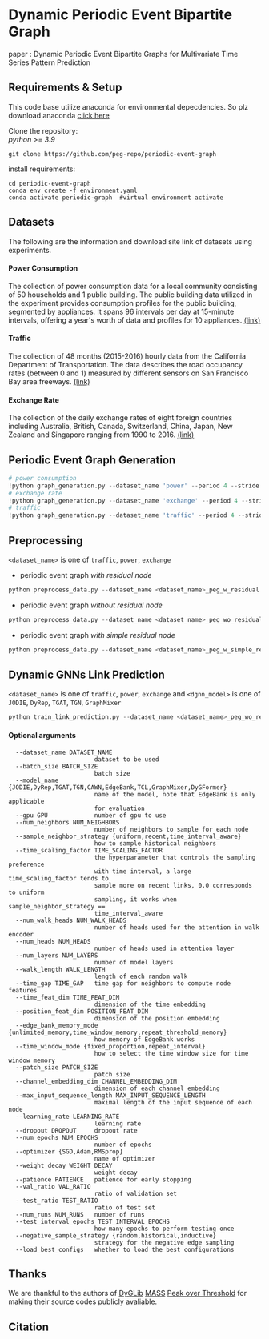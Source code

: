 # Dynamic Periodic Event Bipartite Graph
paper : Dynamic Periodic Event Bipartite Graphs for Multivariate Time Series Pattern Prediction

## Requirements & Setup
This code base utilize anaconda for environmental depecdencies.
So plz download anaconda  [click here](https://www.anaconda.com/download)  

Clone the repository:  
<em>python >= 3.9</em>
```
git clone https://github.com/peg-repo/periodic-event-graph
```

install requirements:
```
cd periodic-event-graph
conda env create -f environment.yaml
conda activate periodic-graph  #virtual environment activate
```

## Datasets
The following are the information and download site link of datasets using experiments.

#### Power Consumption 
The collection of power consumption data for a local community consisting of 50 households and 1 public building. The public building data utilized in the experiment provides consumption profiles for the public building, segmented by appliances. It spans 96 intervals per day at 15-minute intervals, offering a year's worth of data and profiles for 10 appliances. [(link)](https://zenodo.org/records/6778401)  

#### Traffic 
The collection of 48 months (2015-2016) hourly data from the California Department of Transportation. The data describes the road occupancy rates (between 0 and 1) measured by different sensors on San Francisco Bay area freeways. [(link)](https://pems.dot.ca.gov)  

#### Exchange Rate   
The collection of the daily exchange rates of eight foreign countries including Australia, British, Canada, Switzerland, China, Japan, New Zealand and Singapore ranging from 1990 to 2016. [(link)](https://github.com/MTS-BenchMark/MvTS?tab=readme-ov-file)

## Periodic Event Graph Generation

```python
# power consumption
!python graph_generation.py --dataset_name 'power' --period 4 --stride 4 --motif 5 --cluster 2
# exchange rate
!python graph_generation.py --dataset_name 'exchange' --period 4 --stride 4 --motif 3 --cluster 2
# traffic
!python graph_generation.py --dataset_name 'traffic' --period 4 --stride 4 --motif 3 --cluster 3
```

## Preprocessing
`<dataset_name>` is one of `traffic`, `power`, `exchange`
* periodic event graph <em>with residual node</em>
```python
python preprocess_data.py --dataset_name <dataset_name>_peg_w_residual
```
* periodic event graph <em>without residual node</em>
```python
python preprocess_data.py --dataset_name <dataset_name>_peg_wo_residual
```
* periodic event graph <em>with simple residual node</em>
```python
python preprocess_data.py --dataset_name <dataset_name>_peg_w_simple_residual
```

## Dynamic GNNs Link Prediction
`<dataset_name>` is one of `traffic`, `power`, `exchange` and `<dgnn_model>` is one of `JODIE`, `DyRep`, `TGAT`, `TGN`, `GraphMixer`
```python
python train_link_prediction.py --dataset_name <dataset_name>_peg_wo_residual --model_name <dgnn_model> --load_best_configs --num_runs 5 --num_epochs 10
```
#### Optional arguments
```
  --dataset_name DATASET_NAME
                        dataset to be used
  --batch_size BATCH_SIZE
                        batch size
  --model_name {JODIE,DyRep,TGAT,TGN,CAWN,EdgeBank,TCL,GraphMixer,DyGFormer}
                        name of the model, note that EdgeBank is only applicable
                        for evaluation
  --gpu GPU             number of gpu to use
  --num_neighbors NUM_NEIGHBORS
                        number of neighbors to sample for each node
  --sample_neighbor_strategy {uniform,recent,time_interval_aware}
                        how to sample historical neighbors
  --time_scaling_factor TIME_SCALING_FACTOR
                        the hyperparameter that controls the sampling preference
                        with time interval, a large time_scaling_factor tends to
                        sample more on recent links, 0.0 corresponds to uniform
                        sampling, it works when sample_neighbor_strategy ==
                        time_interval_aware
  --num_walk_heads NUM_WALK_HEADS
                        number of heads used for the attention in walk encoder
  --num_heads NUM_HEADS
                        number of heads used in attention layer
  --num_layers NUM_LAYERS
                        number of model layers
  --walk_length WALK_LENGTH
                        length of each random walk
  --time_gap TIME_GAP   time gap for neighbors to compute node features
  --time_feat_dim TIME_FEAT_DIM
                        dimension of the time embedding
  --position_feat_dim POSITION_FEAT_DIM
                        dimension of the position embedding
  --edge_bank_memory_mode {unlimited_memory,time_window_memory,repeat_threshold_memory}
                        how memory of EdgeBank works
  --time_window_mode {fixed_proportion,repeat_interval}
                        how to select the time window size for time window memory
  --patch_size PATCH_SIZE
                        patch size
  --channel_embedding_dim CHANNEL_EMBEDDING_DIM
                        dimension of each channel embedding
  --max_input_sequence_length MAX_INPUT_SEQUENCE_LENGTH
                        maximal length of the input sequence of each node
  --learning_rate LEARNING_RATE
                        learning rate
  --dropout DROPOUT     dropout rate
  --num_epochs NUM_EPOCHS
                        number of epochs
  --optimizer {SGD,Adam,RMSprop}
                        name of optimizer
  --weight_decay WEIGHT_DECAY
                        weight decay
  --patience PATIENCE   patience for early stopping
  --val_ratio VAL_RATIO
                        ratio of validation set
  --test_ratio TEST_RATIO
                        ratio of test set
  --num_runs NUM_RUNS   number of runs
  --test_interval_epochs TEST_INTERVAL_EPOCHS
                        how many epochs to perform testing once
  --negative_sample_strategy {random,historical,inductive}
                        strategy for the negative edge sampling
  --load_best_configs   whether to load the best configurations
```

## Thanks
We are thankful to the authors of
[DyGLib](https://github.com/yule-BUAA/DyGLib/tree/master)
[MASS](https://github.com/tylerwmarrs/mass-ts)
[Peak over Threshold](https://github.com/cbhua/peak-over-threshold)
for making their source codes publicly avaliable.

## Citation